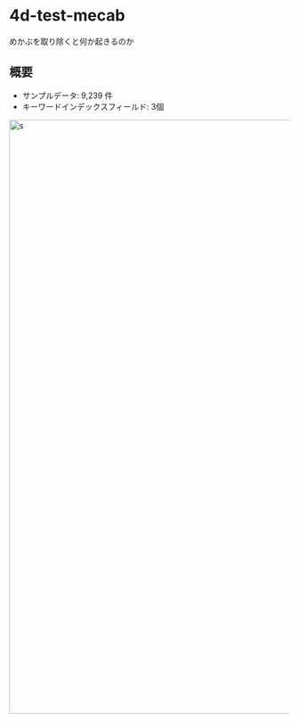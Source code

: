 # 4d-test-mecab
めかぶを取り除くと何か起きるのか

## 概要

* サンプルデータ: 9,239 件
* キーワードインデックスフィールド: 3個

<img width="1065" alt="s" src="https://user-images.githubusercontent.com/1725068/154427448-d6ea613f-7300-4890-94f0-df26b4d945d6.png">
